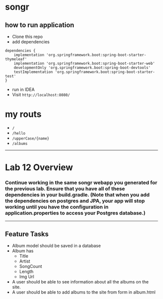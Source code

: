 # songr
## how to run application
* Clone this repo
* add dependencies 
```
dependencies {
	implementation 'org.springframework.boot:spring-boot-starter-thymeleaf'
	implementation 'org.springframework.boot:spring-boot-starter-web'
	developmentOnly 'org.springframework.boot:spring-boot-devtools'
	testImplementation 'org.springframework.boot:spring-boot-starter-test'
}

```
* run in IDEA
* Visit ``http://localhost:8080/``

# my routs
* ``/``
* ``/hello``
* ``/upperCase/{name}``
* ``/albums``
----
# Lab 12 Overview
### Continue working in the same songr webapp you generated for the previous lab. Ensure that you have all of these dependencies in your build.gradle. (Note that when you add the dependencies on postgres and JPA, your app will stop working until you have the configuration in application.properties to access your Postgres database.)

****
## Feature Tasks
* Album model should be saved in a database
* Album has
   * Title
   * Artist
   * SongCount
   * Length
   * Img Url
* A user should be able to see information about all the albums on the site.
* A user should be able to add albums to the site from form in album.html
